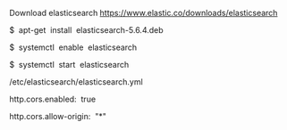 
Download elasticsearch https://www.elastic.co/downloads/elasticsearch

$​ ​ apt-get​ ​ install​ ​ elasticsearch-5.6.4.deb

$​ ​ systemctl​ ​ enable​ ​ elasticsearch

$​ ​ systemctl​ ​ start​ ​ elasticsearch


/etc/elasticsearch/elasticsearch.yml

http.cors.enabled:​ ​ true

http.cors.allow-origin:​ ​ "*"

